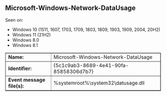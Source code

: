 ## Microsoft-Windows-Network-DataUsage

Seen on:
* Windows 10 (1511, 1607, 1703, 1709, 1803, 1809, 1903, 1909, 2004, 20H2)
* Windows 11 (21H2)
* Windows 8.0
* Windows 8.1

<table border="1" class="docutils">
  <tbody>
    <tr>
      <td><b>Name:</b></td>
      <td>Microsoft-Windows-Network-DataUsage</td>
    </tr>
    <tr>
      <td><b>Identifier:</b></td>
      <td>{5c1c9ab3-8689-4e41-90fa-85858306d7b7}</td>
    </tr>
    <tr>
      <td><b>Event message file(s):</b></td>
      <td>%systemroot%\system32\datusage.dll</td>
    </tr>
  </tbody>
</table>

&nbsp;

